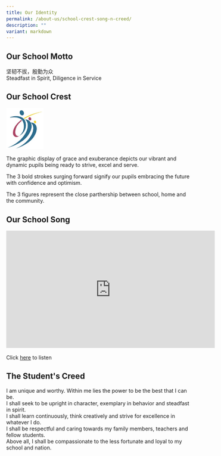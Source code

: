 ```yaml
---
title: Our Identity
permalink: /about-us/school-crest-song-n-creed/
description: ""
variant: markdown
---
```

Our School Motto
----------------


坚韧不拔，殷勤为众<br>
Steadfast in Spirit, Diligence in Service

Our School Crest
----------------

<style>  
img {  
  display: block;  
  margin-left: auto;  
  margin-right: auto;  
}  
</style>  
<img src="/images/schlogo_big.jpeg" alt="School Crest" style="width:20%;">  
  


The graphic display of grace and exuberance depicts our vibrant and dynamic pupils being ready to strive, excel and serve.

  

The 3 bold strokes surging forward signify our pupils embracing the future with confidence and optimism.

  

The 3 figures represent the close parthership between school, home and the community.

Our School Song
---------------

<iframe allowfullscreen="" allow="accelerometer; autoplay; clipboard-write; encrypted-media; gyroscope; picture-in-picture; web-share" frameborder="0" title="YouTube video player" src="https://www.youtube.com/embed/_OAEmM7SlWw?si=37y2xyRL0HrwkRoP" height="315" width="560"></iframe>
  
Click [here](https://drive.google.com/file/d/1goSDSyjUEgymQWwi6vyRIKP4oi5pJymG/view?usp=sharing) to listen


The Student's Creed
-------------------

I am unique and worthy. Within me lies the power to be the best that I can be. <br>
I shall seek to be upright in character, exemplary in behavior and steadfast in spirit. <br>
I shall learn continuously, think creatively and strive for excellence in whatever I do. <br>
I shall be respectful and caring towards my family members, teachers and fellow students. <br>
Above all, I shall be compassionate to the less fortunate and loyal to my school and nation.